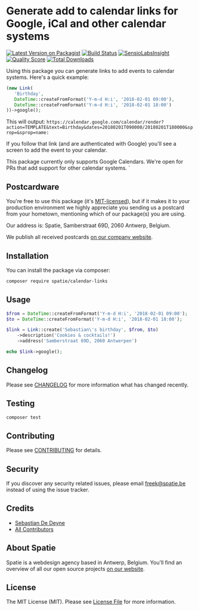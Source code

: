 # Generate add to calendar links for Google, iCal and other calendar systems

[![Latest Version on Packagist](https://img.shields.io/packagist/v/spatie/calendar-links.svg?style=flat-square)](https://packagist.org/packages/spatie/calendar-links)
[![Build Status](https://img.shields.io/travis/spatie/calendar-links/master.svg?style=flat-square)](https://travis-ci.org/spatie/calendar-links)
[![SensioLabsInsight](https://img.shields.io/sensiolabs/i/42e8586b-0234-4891-ad16-384bc31f47cd.svg?style=flat-square)](https://insight.sensiolabs.com/projects/42e8586b-0234-4891-ad16-384bc31f47cd)
[![Quality Score](https://img.shields.io/scrutinizer/g/spatie/calendar-links.svg?style=flat-square)](https://scrutinizer-ci.com/g/spatie/calendar-links)
[![Total Downloads](https://img.shields.io/packagist/dt/spatie/calendar-links.svg?style=flat-square)](https://packagist.org/packages/spatie/calendar-links)

Using this package you can generate links to add events to calendar systems. Here's a quick example:

```php
(new Link(
   'Birthday',
   DateTime::createFromFormat('Y-m-d H:i', '2018-02-01 09:00'),
   DateTime::createFromFormat('Y-m-d H:i', '2018-02-01 18:00')
))->google();
```

This will output: `https://calendar.google.com/calendar/render?action=TEMPLATE&text=Birthday&dates=20180201T090000/20180201T180000&sprop=&sprop=name:`

If you follow that link (and are authenticated with Google) you'll see a screen to add the event to your calendar.

This package currently only supports Google Calendars. We're open for PRs that add support for other calendar systems. 
`
## Postcardware

You're free to use this package (it's [MIT-licensed](LICENSE.md)), but if it makes it to your production environment we highly appreciate you sending us a postcard from your hometown, mentioning which of our package(s) you are using.

Our address is: Spatie, Samberstraat 69D, 2060 Antwerp, Belgium.

We publish all received postcards [on our company website](https://spatie.be/en/opensource/postcards).

## Installation

You can install the package via composer:

```bash
composer require spatie/calendar-links
```

## Usage

``` php
$from = DateTime::createFromFormat('Y-m-d H:i', '2018-02-01 09:00');
$to = DateTime::createFromFormat('Y-m-d H:i', '2018-02-01 18:00');

$link = Link::create('Sebastian\'s birthday', $from, $to)
    ->description('Cookies & cocktails!')
    ->address('Samberstraat 69D, 2060 Antwerpen')

echo $link->google();
```

## Changelog

Please see [CHANGELOG](CHANGELOG.md) for more information what has changed recently.

## Testing

``` bash
composer test
```

## Contributing

Please see [CONTRIBUTING](CONTRIBUTING.md) for details.

## Security

If you discover any security related issues, please email freek@spatie.be instead of using the issue tracker.

## Credits

- [Sebastian De Deyne](https://github.com/sebastiandedeyne)
- [All Contributors](../../contributors)

## About Spatie

Spatie is a webdesign agency based in Antwerp, Belgium. You'll find an overview of all our open source projects [on our website](https://spatie.be/opensource).

## License

The MIT License (MIT). Please see [License File](LICENSE.md) for more information.
